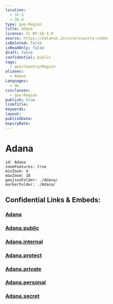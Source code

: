 ```yaml
---
location:
  - 37.5
  - 35.4
type: geo-Region
title: Adana
license: CC BY-SA 4.0
source: https://datahub.io/core/country-codes
isDeleted: false
isReadOnly: false
draft: false
confidential: public
tags:
  - geo/Country/Region
aliases:
  - Adana
Languages:
  - de
cssclasses:
  - geo-Region
publish: true
linkTitle:
keywords:
layout:
publishDate:
expiryDate:
---
```


# Adana

```leaflet
id: Adana
zoomFeatures: true 
minZoom: 4 
maxZoom: 18
geojsonFolder: ./Adana/
markerFolder: ./Adana/
```


## Confidential Links & Embeds: 

### [Adana](/_Standards/Earth/Continent/Europe/Europe~East/Turkey/Provinces~Turkey/Adana.md) 

### [Adana.public](/_public/Earth/Continent/Europe/Europe~East/Turkey/Provinces~Turkey/Adana.public.md) 

### [Adana.internal](/_internal/Earth/Continent/Europe/Europe~East/Turkey/Provinces~Turkey/Adana.internal.md) 

### [Adana.protect](/_protect/Earth/Continent/Europe/Europe~East/Turkey/Provinces~Turkey/Adana.protect.md) 

### [Adana.private](/_private/Earth/Continent/Europe/Europe~East/Turkey/Provinces~Turkey/Adana.private.md) 

### [Adana.personal](/_personal/Earth/Continent/Europe/Europe~East/Turkey/Provinces~Turkey/Adana.personal.md) 

### [Adana.secret](/_secret/Earth/Continent/Europe/Europe~East/Turkey/Provinces~Turkey/Adana.secret.md)

